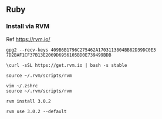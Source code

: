 ## Ruby

### Install via RVM

Ref https://rvm.io/

```
gpg2 --recv-keys 409B6B1796C275462A1703113804BB82D39DC0E3 7D2BAF1CF37B13E2069D6956105BD0E739499BDB

\curl -sSL https://get.rvm.io | bash -s stable

source ~/.rvm/scripts/rvm

vim ~/.zshrc
source ~/.rvm/scripts/rvm
```

```
rvm install 3.0.2

rvm use 3.0.2 --default
```
